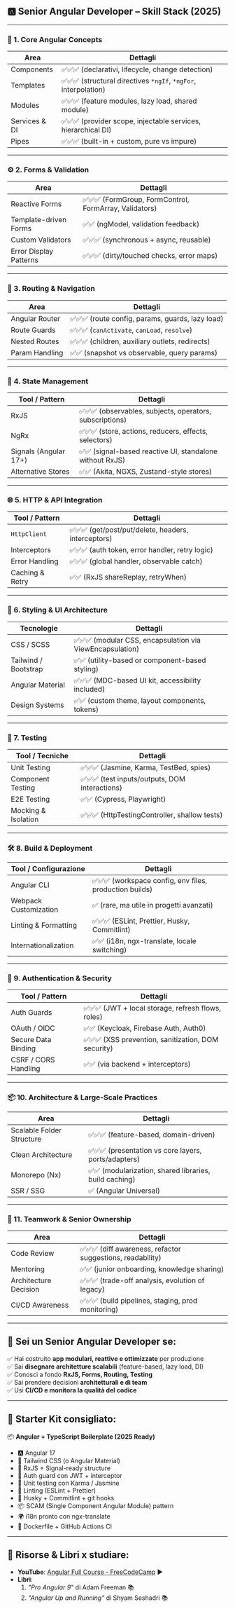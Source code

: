 ## 🅰️ Senior Angular Developer – Skill Stack (2025)

---

### 🧱 1. **Core Angular Concepts**

| Area          | Dettagli                                                        |
| ------------- | --------------------------------------------------------------- |
| Components    | ✅✅✅ (declarativi, lifecycle, change detection)               |
| Templates     | ✅✅✅ (structural directives `*ngIf`, `*ngFor`, interpolation) |
| Modules       | ✅✅✅ (feature modules, lazy load, shared module)              |
| Services & DI | ✅✅✅ (provider scope, injectable services, hierarchical DI)   |
| Pipes         | ✅✅✅ (built-in + custom, pure vs impure)                      |

---

### ⚙️ 2. **Forms & Validation**

| Area                   | Dettagli                                               |
| ---------------------- | ------------------------------------------------------ |
| Reactive Forms         | ✅✅✅ (FormGroup, FormControl, FormArray, Validators) |
| Template-driven Forms  | ✅✅ (ngModel, validation feedback)                    |
| Custom Validators      | ✅✅✅ (synchronous + async, reusable)                 |
| Error Display Patterns | ✅✅✅ (dirty/touched checks, error maps)              |

---

### 🔁 3. **Routing & Navigation**

| Area           | Dettagli                                         |
| -------------- | ------------------------------------------------ |
| Angular Router | ✅✅✅ (route config, params, guards, lazy load) |
| Route Guards   | ✅✅✅ (`canActivate`, `canLoad`, `resolve`)     |
| Nested Routes  | ✅✅✅ (children, auxiliary outlets, redirects)  |
| Param Handling | ✅✅ (snapshot vs observable, query params)      |

---

### 🔄 4. **State Management**

| Tool / Pattern        | Dettagli                                                 |
| --------------------- | -------------------------------------------------------- |
| RxJS                  | ✅✅✅ (observables, subjects, operators, subscriptions) |
| NgRx                  | ✅✅✅ (store, actions, reducers, effects, selectors)    |
| Signals (Angular 17+) | ✅✅ (signal-based reactive UI, standalone without RxJS) |
| Alternative Stores    | ✅✅ (Akita, NGXS, Zustand-style stores)                 |

---

### 🌐 5. **HTTP & API Integration**

| Tool / Pattern  | Dettagli                                            |
| --------------- | --------------------------------------------------- |
| `HttpClient`    | ✅✅✅ (get/post/put/delete, headers, interceptors) |
| Interceptors    | ✅✅✅ (auth token, error handler, retry logic)     |
| Error Handling  | ✅✅✅ (global handler, observable catch)           |
| Caching & Retry | ✅✅ (RxJS shareReplay, retryWhen)                  |

---

### 🎨 6. **Styling & UI Architecture**

| Tecnologie           | Dettagli                                                  |
| -------------------- | --------------------------------------------------------- |
| CSS / SCSS           | ✅✅✅ (modular CSS, encapsulation via ViewEncapsulation) |
| Tailwind / Bootstrap | ✅✅ (utility-based or component-based styling)           |
| Angular Material     | ✅✅✅ (MDC-based UI kit, accessibility included)         |
| Design Systems       | ✅✅ (custom theme, layout components, tokens)            |

---

### 🧪 7. **Testing**

| Tool / Tecniche     | Dettagli                                       |
| ------------------- | ---------------------------------------------- |
| Unit Testing        | ✅✅✅ (Jasmine, Karma, TestBed, spies)        |
| Component Testing   | ✅✅✅ (test inputs/outputs, DOM interactions) |
| E2E Testing         | ✅✅ (Cypress, Playwright)                     |
| Mocking & Isolation | ✅✅✅ (HttpTestingController, shallow tests)  |

---

### 🛠️ 8. **Build & Deployment**

| Tool / Configurazione | Dettagli                                                |
| --------------------- | ------------------------------------------------------- |
| Angular CLI           | ✅✅✅ (workspace config, env files, production builds) |
| Webpack Customization | ✅ (rare, ma utile in progetti avanzati)                |
| Linting & Formatting  | ✅✅✅ (ESLint, Prettier, Husky, Commitlint)            |
| Internationalization  | ✅✅ (i18n, ngx-translate, locale switching)            |

---

### 🔐 9. **Authentication & Security**

| Tool / Pattern       | Dettagli                                            |
| -------------------- | --------------------------------------------------- |
| Auth Guards          | ✅✅✅ (JWT + local storage, refresh flows, roles)  |
| OAuth / OIDC         | ✅✅ (Keycloak, Firebase Auth, Auth0)               |
| Secure Data Binding  | ✅✅✅ (XSS prevention, sanitization, DOM security) |
| CSRF / CORS Handling | ✅✅ (via backend + interceptors)                   |

---

### 📦 10. **Architecture & Large-Scale Practices**

| Area                      | Dettagli                                               |
| ------------------------- | ------------------------------------------------------ |
| Scalable Folder Structure | ✅✅✅ (feature-based, domain-driven)                  |
| Clean Architecture        | ✅✅✅ (presentation vs core layers, ports/adapters)   |
| Monorepo (Nx)             | ✅✅ (modularization, shared libraries, build caching) |
| SSR / SSG                 | ✅ (Angular Universal)                                 |

---

### 👥 11. **Teamwork & Senior Ownership**

| Area                  | Dettagli                                                   |
| --------------------- | ---------------------------------------------------------- |
| Code Review           | ✅✅✅ (diff awareness, refactor suggestions, readability) |
| Mentoring             | ✅✅ (junior onboarding, knowledge sharing)                |
| Architecture Decision | ✅✅✅ (trade-off analysis, evolution of legacy)           |
| CI/CD Awareness       | ✅✅✅ (build pipelines, staging, prod monitoring)         |

---

## 🏁 Sei un **Senior Angular Developer** se:

✅ Hai costruito **app modulari, reattive e ottimizzate** per produzione  
✅ Sai **disegnare architetture scalabili** (feature-based, lazy load, DI)  
✅ Conosci a fondo **RxJS, Forms, Routing, Testing**  
✅ Sai prendere decisioni **architetturali e di team**  
✅ Usi **CI/CD e monitora la qualità del codice**

---

## 🎁 Starter Kit consigliato:

📦 **Angular + TypeScript Boilerplate (2025 Ready)**

- 🅰️ Angular 17
- 🎨 Tailwind CSS (o Angular Material)
- 🔁 RxJS + Signal-ready structure
- 🔐 Auth guard con JWT + interceptor
- 🧪 Unit testing con Karma / Jasmine
- 🧱 Linting (ESLint + Prettier)
- 🧰 Husky + Commitlint + git hooks
- 📦 SCAM (Single Component Angular Module) pattern
- 🌍 i18n pronto con ngx-translate
- 🐳 Dockerfile + GitHub Actions CI

---

## 📘 Risorse & Libri x studiare:

- **YouTube**: [Angular Full Course - FreeCodeCamp](https://www.youtube.com/watch?v=htPYk6QxacQ) ▶️
- **Libri**:
  1. _"Pro Angular 9"_ di Adam Freeman 📚
  2. _"Angular Up and Running"_ di Shyam Seshadri 📚
